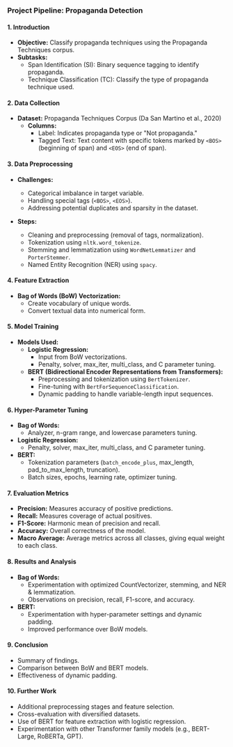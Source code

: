 ### Project Pipeline: Propaganda Detection

#### 1. Introduction
- **Objective:** Classify propaganda techniques using the Propaganda Techniques corpus.
- **Subtasks:**
  - Span Identification (SI): Binary sequence tagging to identify propaganda.
  - Technique Classification (TC): Classify the type of propaganda technique used.

#### 2. Data Collection
- **Dataset:** Propaganda Techniques Corpus (Da San Martino et al., 2020)
  - **Columns:**
    - Label: Indicates propaganda type or "Not propaganda."
    - Tagged Text: Text content with specific tokens marked by `<BOS>` (beginning of span) and `<EOS>` (end of span).

#### 3. Data Preprocessing
- **Challenges:**
  - Categorical imbalance in target variable.
  - Handling special tags (`<BOS>`, `<EOS>`).
  - Addressing potential duplicates and sparsity in the dataset.

- **Steps:**
  - Cleaning and preprocessing (removal of tags, normalization).
  - Tokenization using `nltk.word_tokenize`.
  - Stemming and lemmatization using `WordNetLemmatizer` and `PorterStemmer`.
  - Named Entity Recognition (NER) using `spacy`.

#### 4. Feature Extraction
- **Bag of Words (BoW) Vectorization:**
  - Create vocabulary of unique words.
  - Convert textual data into numerical form.

#### 5. Model Training
- **Models Used:**
  - **Logistic Regression:**
    - Input from BoW vectorizations.
    - Penalty, solver, max_iter, multi_class, and C parameter tuning.
  - **BERT (Bidirectional Encoder Representations from Transformers):**
    - Preprocessing and tokenization using `BertTokenizer`.
    - Fine-tuning with `BertForSequenceClassification`.
    - Dynamic padding to handle variable-length input sequences.

#### 6. Hyper-Parameter Tuning
- **Bag of Words:**
  - Analyzer, n-gram range, and lowercase parameters tuning.
- **Logistic Regression:**
  - Penalty, solver, max_iter, multi_class, and C parameter tuning.
- **BERT:**
  - Tokenization parameters (`batch_encode_plus`, max_length, pad_to_max_length, truncation).
  - Batch sizes, epochs, learning rate, optimizer tuning.

#### 7. Evaluation Metrics
- **Precision:** Measures accuracy of positive predictions.
- **Recall:** Measures coverage of actual positives.
- **F1-Score:** Harmonic mean of precision and recall.
- **Accuracy:** Overall correctness of the model.
- **Macro Average:** Average metrics across all classes, giving equal weight to each class.

#### 8. Results and Analysis
- **Bag of Words:**
  - Experimentation with optimized CountVectorizer, stemming, and NER & lemmatization.
  - Observations on precision, recall, F1-score, and accuracy.
- **BERT:**
  - Experimentation with hyper-parameter settings and dynamic padding.
  - Improved performance over BoW models.

#### 9. Conclusion
- Summary of findings.
- Comparison between BoW and BERT models.
- Effectiveness of dynamic padding.

#### 10. Further Work
- Additional preprocessing stages and feature selection.
- Cross-evaluation with diversified datasets.
- Use of BERT for feature extraction with logistic regression.
- Experimentation with other Transformer family models (e.g., BERT-Large, RoBERTa, GPT).
